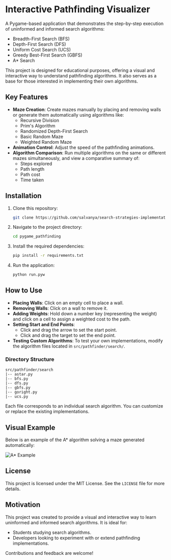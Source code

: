 # Interactive Pathfinding Visualizer

A Pygame-based application that demonstrates the step-by-step execution of uninformed and informed search algorithms:

- Breadth-First Search (BFS)
- Depth-First Search (DFS)
- Uniform Cost Search (UCS)
- Greedy Best-First Search (GBFS)
- A* Search

This project is designed for educational purposes, offering a visual and interactive way to understand pathfinding algorithms. It also serves as a base for those interested in implementing their own algorithms.

## Key Features

- **Maze Creation**: Create mazes manually by placing and removing walls or generate them automatically using algorithms like:
  - Recursive Division
  - Prim's Algorithm
  - Randomized Depth-First Search
  - Basic Random Maze
  - Weighted Random Maze
- **Animation Control**: Adjust the speed of the pathfinding animations.
- **Algorithm Comparison**: Run multiple algorithms on the same or different mazes simultaneously, and view a comparative summary of:
  - Steps explored
  - Path length
  - Path cost
  - Time taken

## Installation

1. Clone this repository:
   ```bash
   git clone https://github.com/salvanya/search-strategies-implementation.git
   ```
2. Navigate to the project directory:
   ```bash
   cd pygame_pathfinding
   ```
3. Install the required dependencies:
   ```bash
   pip install -r requirements.txt
   ```
4. Run the application:
   ```bash
   python run.pyw
   ```

## How to Use

- **Placing Walls**: Click on an empty cell to place a wall.
- **Removing Walls**: Click on a wall to remove it.
- **Adding Weights**: Hold down a number key (representing the weight) and click on a cell to assign a weighted cost to the path.
- **Setting Start and End Points**:
  - Click and drag the arrow to set the start point.
  - Click and drag the target to set the end point.
- **Testing Custom Algorithms**: To test your own implementations, modify the algorithm files located in `src/pathfinder/search/`.

### Directory Structure

```
src/pathfinder/search
|-- astar.py
|-- bfs.py
|-- dfs.py
|-- gbfs.py
|-- goright.py
|-- ucs.py
```
Each file corresponds to an individual search algorithm. You can customize or replace the existing implementations.

## Visual Example

Below is an example of the A* algorithm solving a maze generated automatically:

![A* Example](astar_example.gif)

## License

This project is licensed under the MIT License. See the `LICENSE` file for more details.

## Motivation

This project was created to provide a visual and interactive way to learn uninformed and informed search algorithms. It is ideal for:

- Students studying search algorithms.
- Developers looking to experiment with or extend pathfinding implementations.

Contributions and feedback are welcome!

